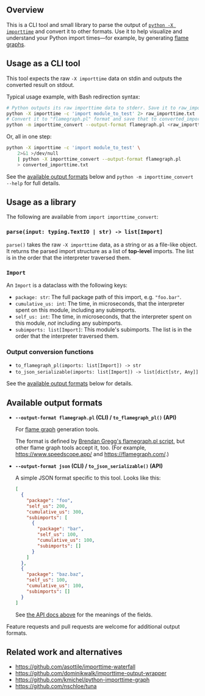 ## Overview

This is a CLI tool and small library to parse the output of [`python -X importtime`](https://docs.python.org/3/using/cmdline.html#cmdoption-X) and convert it to other formats. Use it to help visualize and understand your Python import times—for example, by generating [flame graphs](https://www.brendangregg.com/flamegraphs.html).

## Usage as a CLI tool

This tool expects the raw `-X importtime` data on stdin and outputs the converted result on stdout.

Typical usage example, with Bash redirection syntax:

```bash
# Python outputs its raw importtime data to stderr. Save it to raw_importtime.txt.
python -X importtime -c 'import module_to_test' 2> raw_importtime.txt
# Convert it to "flamegraph.pl" format and save that to converted_importtime.txt.
python -m importtime_convert --output-format flamegraph.pl <raw_importtime.txt >converted_importtime.txt
```

Or, all in one step:

```bash
python -X importtime -c 'import module_to_test' \
    2>&1 >/dev/null
    | python -X importtime_convert --output-format flamegraph.pl
    > converted_importtime.txt
```

See the [available output formats](#available-output-formats) below and `python -m importtime_convert --help` for full details.

## Usage as a library

The following are available from `import importtime_convert`:

### `parse(input: typing.TextIO | str) -> list[Import]`

`parse()` takes the raw `-X importtime` data, as a string or as a file-like object. It returns the parsed import structure as a list of **top-level** imports. The list is in the order that the interpreter traversed them.

### `Import`

An `Import` is a dataclass with the following keys:

* `package: str`: The full package path of this import, e.g. `"foo.bar"`.
* `cumulative_us: int`: The time, in microseconds, that the interpreter spent on this module, including any subimports.
* `self_us: int`: The time, in microseconds, that the interpreter spent on this module, *not* including any subimports.
* `subimports: list[Import]`: This module's subimports. The list is in the order that the interpreter traversed them.

### Output conversion functions

* `to_flamegraph_pl(imports: list[Import]) -> str`
* `to_json_serializable(imports: list[Import]) -> list[dict[str, Any]]`

See the [available output formats](#available-output-formats) below for details.

## Available output formats

* **`--output-format flamegraph.pl` (CLI) / `to_flamegraph_pl()` (API)**

  For [flame graph](https://www.brendangregg.com/flamegraphs.html) generation tools.

  The format is defined by [Brendan Gregg's flamegraph.pl script](https://github.com/brendangregg/FlameGraph), but other flame graph tools accept it, too. (For example, https://www.speedscope.app/ and https://flamegraph.com/.)

* **`--output-format json` (CLI) / `to_json_serializable()` (API)**

  A simple JSON format specific to this tool. Looks like this:

  ```json
  [
    {
      "package": "foo",
      "self_us": 200,
      "cumulative_us": 300,
      "subimports": [
        {
          "package": "bar",
          "self_us": 100,
          "cumulative_us": 100,
          "subimports": []
        }
      ]
    },
    {
      "package": "baz.baz",
      "self_us": 100,
      "cumulative_us": 100,
      "subimports": []
    }
  ]
  ```

  See [the API docs above](#Import) for the meanings of the fields.

Feature requests and pull requests are welcome for additional output formats.

## Related work and alternatives

* https://github.com/asottile/importtime-waterfall
* https://github.com/dominikwalk/importtime-output-wrapper
* https://github.com/kmichel/python-importtime-graph
* https://github.com/nschloe/tuna
